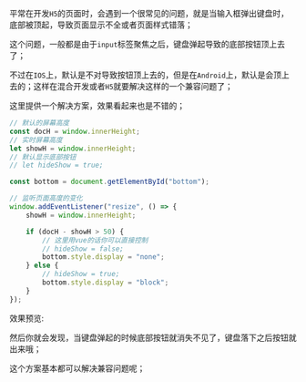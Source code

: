 平常在开发`H5`的页面时，会遇到一个很常见的问题，就是当输入框弹出键盘时，底部被顶起，导致页面显示不全或者页面样式错落；

这个问题，一般都是由于`input`标签聚焦之后，键盘弹起导致的底部按钮顶上去了；

不过在`IOS`上，默认是不对导致按钮顶上去的，但是在`Android`上，默认是会顶上去的；这样在混合开发或者`H5`就要解决这样的一个兼容问题了；

这里提供一个解决方案，效果看起来也是不错的；

```js
// 默认的屏幕高度
const docH = window.innerHeight;
// 实时屏幕高度
let showH = window.innerHeight;
// 默认显示底部按钮
// let hideShow = true;

const bottom = document.getElementById("bottom");

// 监听页面高度的变化
window.addEventListener("resize", () => {
	showH = window.innerHeight;

	if (docH - showH > 50) {
		// 这里用vue的话你可以直接控制
		// hideShow = false;
		bottom.style.display = "none";
	} else {
		// hideShow = true;
		bottom.style.display = "block";
	}
});
```

效果预览:

然后你就会发现，当键盘弹起的时候底部按钮就消失不见了，键盘落下之后按钮就出来哦；

这个方案基本都可以解决兼容问题呢；
